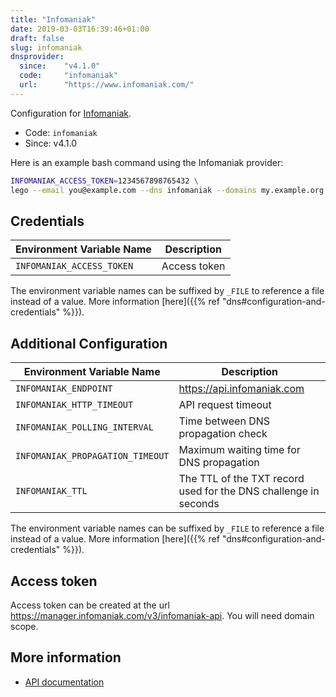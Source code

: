 ```yaml
---
title: "Infomaniak"
date: 2019-03-03T16:39:46+01:00
draft: false
slug: infomaniak
dnsprovider:
  since:    "v4.1.0"
  code:     "infomaniak"
  url:      "https://www.infomaniak.com/"
---
```


<!-- THIS DOCUMENTATION IS AUTO-GENERATED. PLEASE DO NOT EDIT. -->
<!-- providers/dns/infomaniak/infomaniak.toml -->
<!-- THIS DOCUMENTATION IS AUTO-GENERATED. PLEASE DO NOT EDIT. -->


Configuration for [Infomaniak](https://www.infomaniak.com/).


<!--more-->

- Code: `infomaniak`
- Since: v4.1.0


Here is an example bash command using the Infomaniak provider:

```bash
INFOMANIAK_ACCESS_TOKEN=1234567898765432 \
lego --email you@example.com --dns infomaniak --domains my.example.org run
```




## Credentials

| Environment Variable Name | Description |
|-----------------------|-------------|
| `INFOMANIAK_ACCESS_TOKEN` | Access token |

The environment variable names can be suffixed by `_FILE` to reference a file instead of a value.
More information [here]({{% ref "dns#configuration-and-credentials" %}}).


## Additional Configuration

| Environment Variable Name | Description |
|--------------------------------|-------------|
| `INFOMANIAK_ENDPOINT` | https://api.infomaniak.com |
| `INFOMANIAK_HTTP_TIMEOUT` | API request timeout |
| `INFOMANIAK_POLLING_INTERVAL` | Time between DNS propagation check |
| `INFOMANIAK_PROPAGATION_TIMEOUT` | Maximum waiting time for DNS propagation |
| `INFOMANIAK_TTL` | The TTL of the TXT record used for the DNS challenge in seconds |

The environment variable names can be suffixed by `_FILE` to reference a file instead of a value.
More information [here]({{% ref "dns#configuration-and-credentials" %}}).

## Access token

Access token can be created at the url https://manager.infomaniak.com/v3/infomaniak-api.
You will need domain scope.



## More information

- [API documentation](https://api.infomaniak.com/doc)

<!-- THIS DOCUMENTATION IS AUTO-GENERATED. PLEASE DO NOT EDIT. -->
<!-- providers/dns/infomaniak/infomaniak.toml -->
<!-- THIS DOCUMENTATION IS AUTO-GENERATED. PLEASE DO NOT EDIT. -->
